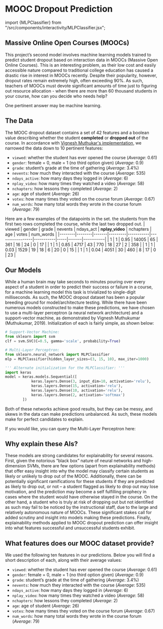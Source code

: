# MOOC Dropout Prediction
import {MLPClassifier} from "/src/components/interactivity/MLPClassifier.jsx";

## Massive Online Open Courses (MOOCs)
This project’s second model involves machine learning models trained to predict student dropout based on interaction data in MOOCs (Massive Open Online Courses). This is an interesting problem, as their low cost and easily accessible nature compared to traditional college education has caused a drastic rise in interest in MOOCs recently. Despite their popularity, however, dropout rates remain extremely high, often exceeding 90\%. As such, teachers of MOOCs must devote significant amounts of time just to figuring out resource allocation - when there are more than 60 thousand students in your course, how can you decide who needs help?

One pertinent answer may be machine learning.

## The Data
The MOOC dropout dataset contains a set of 42 features and a boolean value describing whether the student **completed** or **dropped out** of the course. In accordance with [Vignesh Muthukar's implementation](https://www.irojournals.com/jscp/V2/I3/01.pdf), we narrowed the data down to 10 pertinent features:
- ```viewed```: whether the student has ever opened the course (*Average*: 0.61)
- ```gender```: female = 0, male = 1 (no third option given) (*Average*: 0.9)
- ```grade```: student’s grade at the time of gathering (*Average*: 3.4%)
- ```nevents```: how much they interacted with the course (*Average*: 535)
- ```ndays_active```: how many days they logged in (*Average*: 6)
- ```nplay_video```: how many times they watched a video (*Average*: 58)
- ```nchapters```: how lessons they completed (*Average*: 2)
- ```age```: age of student (*Average*: 26)
- ```votes```: how many times they voted on the course forum (*Average*: 0.67)
- ```num_words```: how many total words they wrote in the course forum (*Average*: 79)

Here are a few examples of the datapoints in the set. the students from the first two rows completed the course, while the last two dropped out.
| viewed | gender | grade | nevents | ndays_act | **nplay_video** | nchapters | age | votes | num_words |
|--------|--------|-------|---------|-----------|-----------------|-----------|-----|-------|-----------|
| 1      | 1      | 0.95  | 14005   | 65        | 361             | 16        | 24  | 0     | 17        |
| 1      | 1      | 0.85  | 4717    | 43        | 770             | 18        | 27  | 2     | 358       | 
| 1	     | 1 	  | 0.03  | 1529	| 19     	| 18	          | 6         | 20 	| 0	    | 15        |
| 1	     | 1 	  | 0.04  | 4051    | 30        | 460	          | 8         | 17  | 0     | 23        |  

## Our Models
While a human brain may take seconds to minutes pouring over every aspect of a student in order to predict their success or failure in a course, for a machine learning model this task is trivialized to single-digit milliseconds. As such, the MOOC dropout dataset has been a popular breeding ground for model/architecture testing. While there have been numerous models constructed to make these predictions, we have chosen to use a multi-layer perceptron (a neural network architecture) and a support-vector machine, as demonstrated by Vignesh Muthukumar (Muthukumar, 2019). Initialization of each is fairly simple, as shown below:

```python
# Support-Vector Machine:
from sklearn import svm
clf = svm.SVC(C=0.5, gamma='scale', probability=True)

# Multi-Layer Perceptron:
from sklearn.neural_network import MLPClassifier
mlp = MLPClassifier(hidden_layer_sizes=(3, 15, 10), max_iter=1000)

''' Alternate initialization for the MLPClassifier: '''
import keras
model = keras.models.Sequential([
            keras.layers.Dense(3, input_dim=10, activation='relu'),
            keras.layers.Dense(15, activation='relu'),
            keras.layers.Dense(10, activation='relu'),
            keras.layers.Dense(2, activation='softmax')
        ])
```

Both of these networks achieve good results, but they can be messy, and skews in the data can make predictions unbalanced. As such, these models make for perfect candidates to explain.

If you would like, you can query the Multi-Layer Perceptron here:

<MLPClassifier/>

## Why explain these AIs?
These models are strong candidates for explainability for several reasons. First, given the notorious “black box” nature of neural networks and high-dimension SVMs, there are few options (apart from explainability methods) that offer easy insight into why the model may classify certain students as likely or unlikely to drop out of the MOOC. Additionally, there can be potentially significant ramifications for these students if they are predicted as likely to drop out, or not – a student flagged as likely to drop out may lose motivation, and the prediction may become a self fulfilling prophecy in cases where the student would have otherwise stayed in the course. On the other hand, a student who is truly at risk of dropping out but not identified as such may fail to be noticed by the instructional staff, due to the large and relatively autonomous nature of MOOCs. These significant stakes call for added scrutiny and insight into models making these predictions. Finally, explainability methods applied to MOOC dropout prediction can offer insight into what features successful and unsuccessful students exhibit.

## What features does our MOOC dataset provide?
We used the following ten features in our predictions. Below you will find a short description of each, along with their average values:
- ```viewed```: whether the student has ever opened the course (*Average*: 0.61)
- ```gender```: female = 0, male = 1 (no third option given) (*Average*: 0.9)
- ```grade```: student’s grade at the time of gathering (*Average*: 3.4%)
- ```nevents```: how much they interacted with the course (*Average*: 535)
- ```ndays_active```: how many days they logged in (*Average*: 6)
- ```nplay_video```: how many times they watched a video (*Average*: 58)
- ```nchapters```: how lessons they completed (*Average*: 2)
- ```age```: age of student (*Average*: 26)
- ```votes```: how many times they voted on the course forum (*Average*: 0.67)
- ```num_words```: how many total words they wrote in the course forum (*Average*: 79)